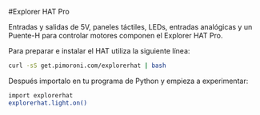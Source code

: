 <!--
---
name: Explorer HAT Pro
description: Una placa completa, con luz, entradas, entradas táctiles y salidas.
pincount: 40
pin:
  '3':
    mode: i2c
  '5':
    mode: i2c
  '7':
    name: LED 1
    mode: salida
    active: alto (encendido)
  '11':
    name: LED 2
    mode: salida
    active: alto (encendido)
  '13':
    name: LED 3
    mode: salida
    active: alto (encendido)
  '15':
    name: Entrada 2
    mode: entrada
    active: alto (encendido)
  '16':
    name: Entrada 1
    mode: entrada
    active: alto (encendido)
  '18':
    name: Entrada 3
    mode: entrada
    active: alto (encendido)
  '22':
    name: Entrada 4
    mode: entrada
    active: alto (encendido)
  '29':
    name: LED 4
    mode: salida
    active: alto (encendido)
  '31':
    name: Salida 1
    mode: salida
    active: alto (encendido)
  '32':
    name: Salida 2
    mode: salida
    active: alto (encendido)
  '33':
    name: Salida 3
    mode: salida
    active: alto (encendido)
  '35':
    name: Motor 1 +
    mode: salida
    active: alto (encendido)
  '36':
    name: Salida 4
    mode: salida
    active: alto (encendido)
  '37':
    name: Motor 2 -
    mode: salida
    active: alto (encendido)
  '38':
    name: Motor 1 -
    mode: salida
    active: alto (encendido)
  '40':
    name: Motor 2 +
    mode: salida
    active: alto (encendido)
i2c:
  '0x28':
    name: Sensor capacitivo
    device: cap1208
  '0x48':
    name: Entrada Analógica
    device: ads1015
-->
#Explorer HAT Pro

Entradas y salidas de 5V, paneles táctiles, LEDs, entradas analógicas y un Puente-H para controlar motores componen el Explorer HAT Pro.

Para preparar e instalar el HAT utiliza la siguiente línea:

```bash
curl -sS get.pimoroni.com/explorerhat | bash
```

Después importalo en tu programa de Python y empieza a experimentar:

```bash
import explorerhat
explorerhat.light.on()
```
